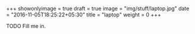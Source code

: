 +++
showonlyimage = true
draft = true
image = "img/stuff/laptop.jpg"
date = "2016-11-05T18:25:22+05:30"
title = "laptop"
weight = 0
+++

TODO Fill me in.

